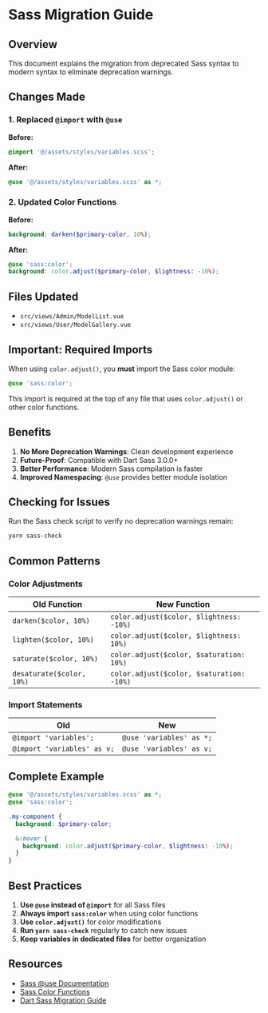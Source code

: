 # Sass Migration Guide

## Overview

This document explains the migration from deprecated Sass syntax to modern
syntax to eliminate deprecation warnings.

## Changes Made

### 1. Replaced `@import` with `@use`

**Before:**

```scss
@import '@/assets/styles/variables.scss';
```

**After:**

```scss
@use '@/assets/styles/variables.scss' as *;
```

### 2. Updated Color Functions

**Before:**

```scss
background: darken($primary-color, 10%);
```

**After:**

```scss
@use 'sass:color';
background: color.adjust($primary-color, $lightness: -10%);
```

## Files Updated

- `src/views/Admin/ModelList.vue`
- `src/views/User/ModelGallery.vue`

## Important: Required Imports

When using `color.adjust()`, you **must** import the Sass color module:

```scss
@use 'sass:color';
```

This import is required at the top of any file that uses `color.adjust()` or
other color functions.

## Benefits

1. **No More Deprecation Warnings**: Clean development experience
2. **Future-Proof**: Compatible with Dart Sass 3.0.0+
3. **Better Performance**: Modern Sass compilation is faster
4. **Improved Namespacing**: `@use` provides better module isolation

## Checking for Issues

Run the Sass check script to verify no deprecation warnings remain:

```bash
yarn sass-check
```

## Common Patterns

### Color Adjustments

| Old Function              | New Function                              |
| ------------------------- | ----------------------------------------- |
| `darken($color, 10%)`     | `color.adjust($color, $lightness: -10%)`  |
| `lighten($color, 10%)`    | `color.adjust($color, $lightness: 10%)`   |
| `saturate($color, 10%)`   | `color.adjust($color, $saturation: 10%)`  |
| `desaturate($color, 10%)` | `color.adjust($color, $saturation: -10%)` |

### Import Statements

| Old                         | New                      |
| --------------------------- | ------------------------ |
| `@import 'variables';`      | `@use 'variables' as *;` |
| `@import 'variables' as v;` | `@use 'variables' as v;` |

## Complete Example

```scss
@use '@/assets/styles/variables.scss' as *;
@use 'sass:color';

.my-component {
  background: $primary-color;

  &:hover {
    background: color.adjust($primary-color, $lightness: -10%);
  }
}
```

## Best Practices

1. **Use `@use` instead of `@import`** for all Sass files
2. **Always import `sass:color`** when using color functions
3. **Use `color.adjust()`** for color modifications
4. **Run `yarn sass-check`** regularly to catch new issues
5. **Keep variables in dedicated files** for better organization

## Resources

- [Sass @use Documentation](https://sass-lang.com/documentation/at-rules/use/)
- [Sass Color Functions](https://sass-lang.com/documentation/modules/color/)
- [Dart Sass Migration Guide](https://sass-lang.com/d/import)

